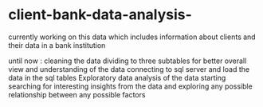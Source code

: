 # client-bank-data-analysis-
currently working on this data which includes information about clients and their data in a bank institution 

until now :
cleaning the data
dividing to three subtables for better overall view and understanding of the data 
connecting to sql server and load the data in the sql tables 
Exploratory data analysis of the data
starting searching for interesting insights from the data and exploring any possible relationship between any possible factors  


 
